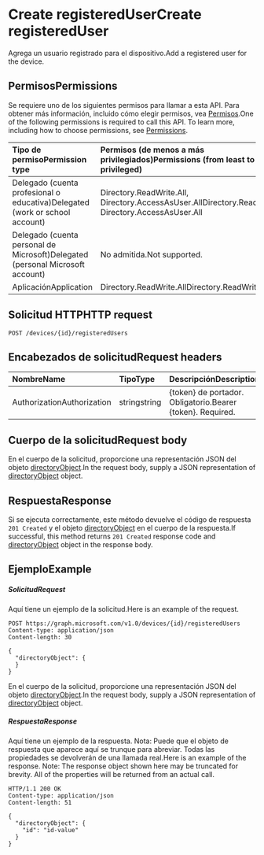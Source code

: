 # <a name="create-registereduser"></a><span data-ttu-id="33147-101">Create registeredUser</span><span class="sxs-lookup"><span data-stu-id="33147-101">Create registeredUser</span></span>

<span data-ttu-id="33147-102">Agrega un usuario registrado para el dispositivo.</span><span class="sxs-lookup"><span data-stu-id="33147-102">Add a registered user for the device.</span></span>

## <a name="permissions"></a><span data-ttu-id="33147-103">Permisos</span><span class="sxs-lookup"><span data-stu-id="33147-103">Permissions</span></span>
<span data-ttu-id="33147-p101">Se requiere uno de los siguientes permisos para llamar a esta API. Para obtener más información, incluido cómo elegir permisos, vea [Permisos](../../../concepts/permissions_reference.md).</span><span class="sxs-lookup"><span data-stu-id="33147-p101">One of the following permissions is required to call this API. To learn more, including how to choose permissions, see [Permissions](../../../concepts/permissions_reference.md).</span></span>


|<span data-ttu-id="33147-106">Tipo de permiso</span><span class="sxs-lookup"><span data-stu-id="33147-106">Permission type</span></span>      | <span data-ttu-id="33147-107">Permisos (de menos a más privilegiados)</span><span class="sxs-lookup"><span data-stu-id="33147-107">Permissions (from least to most privileged)</span></span>              |
|:--------------------|:---------------------------------------------------------|
|<span data-ttu-id="33147-108">Delegado (cuenta profesional o educativa)</span><span class="sxs-lookup"><span data-stu-id="33147-108">Delegated (work or school account)</span></span> | <span data-ttu-id="33147-109">Directory.ReadWrite.All, Directory.AccessAsUser.All</span><span class="sxs-lookup"><span data-stu-id="33147-109">Directory.ReadWrite.All, Directory.AccessAsUser.All</span></span>    |
|<span data-ttu-id="33147-110">Delegado (cuenta personal de Microsoft)</span><span class="sxs-lookup"><span data-stu-id="33147-110">Delegated (personal Microsoft account)</span></span> | <span data-ttu-id="33147-111">No admitida.</span><span class="sxs-lookup"><span data-stu-id="33147-111">Not supported.</span></span>    |
|<span data-ttu-id="33147-112">Aplicación</span><span class="sxs-lookup"><span data-stu-id="33147-112">Application</span></span> | <span data-ttu-id="33147-113">Directory.ReadWrite.All</span><span class="sxs-lookup"><span data-stu-id="33147-113">Directory.ReadWrite.All</span></span> |

## <a name="http-request"></a><span data-ttu-id="33147-114">Solicitud HTTP</span><span class="sxs-lookup"><span data-stu-id="33147-114">HTTP request</span></span>
<!-- { "blockType": "ignored" } -->
```http
POST /devices/{id}/registeredUsers

```
## <a name="request-headers"></a><span data-ttu-id="33147-115">Encabezados de solicitud</span><span class="sxs-lookup"><span data-stu-id="33147-115">Request headers</span></span>
| <span data-ttu-id="33147-116">Nombre</span><span class="sxs-lookup"><span data-stu-id="33147-116">Name</span></span>       | <span data-ttu-id="33147-117">Tipo</span><span class="sxs-lookup"><span data-stu-id="33147-117">Type</span></span> | <span data-ttu-id="33147-118">Descripción</span><span class="sxs-lookup"><span data-stu-id="33147-118">Description</span></span>|
|:---------------|:--------|:----------|
| <span data-ttu-id="33147-119">Authorization</span><span class="sxs-lookup"><span data-stu-id="33147-119">Authorization</span></span>  | <span data-ttu-id="33147-120">string</span><span class="sxs-lookup"><span data-stu-id="33147-120">string</span></span>  | <span data-ttu-id="33147-p102">{token} de portador. Obligatorio.</span><span class="sxs-lookup"><span data-stu-id="33147-p102">Bearer {token}. Required.</span></span> |

## <a name="request-body"></a><span data-ttu-id="33147-123">Cuerpo de la solicitud</span><span class="sxs-lookup"><span data-stu-id="33147-123">Request body</span></span>
<span data-ttu-id="33147-124">En el cuerpo de la solicitud, proporcione una representación JSON del objeto [directoryObject](../resources/directoryobject.md).</span><span class="sxs-lookup"><span data-stu-id="33147-124">In the request body, supply a JSON representation of [directoryObject](../resources/directoryobject.md) object.</span></span>

## <a name="response"></a><span data-ttu-id="33147-125">Respuesta</span><span class="sxs-lookup"><span data-stu-id="33147-125">Response</span></span>

<span data-ttu-id="33147-126">Si se ejecuta correctamente, este método devuelve el código de respuesta `201 Created` y el objeto [directoryObject](../resources/directoryobject.md) en el cuerpo de la respuesta.</span><span class="sxs-lookup"><span data-stu-id="33147-126">If successful, this method returns `201 Created` response code and [directoryObject](../resources/directoryobject.md) object in the response body.</span></span>

## <a name="example"></a><span data-ttu-id="33147-127">Ejemplo</span><span class="sxs-lookup"><span data-stu-id="33147-127">Example</span></span>
##### <a name="request"></a><span data-ttu-id="33147-128">Solicitud</span><span class="sxs-lookup"><span data-stu-id="33147-128">Request</span></span>
<span data-ttu-id="33147-129">Aquí tiene un ejemplo de la solicitud.</span><span class="sxs-lookup"><span data-stu-id="33147-129">Here is an example of the request.</span></span>
<!-- {
  "blockType": "request",
  "name": "create_directoryobject_from_device"
}-->
```http
POST https://graph.microsoft.com/v1.0/devices/{id}/registeredUsers
Content-type: application/json
Content-length: 30

{
  "directoryObject": {
  }
}
```
<span data-ttu-id="33147-130">En el cuerpo de la solicitud, proporcione una representación JSON del objeto [directoryObject](../resources/directoryobject.md).</span><span class="sxs-lookup"><span data-stu-id="33147-130">In the request body, supply a JSON representation of [directoryObject](../resources/directoryobject.md) object.</span></span>
##### <a name="response"></a><span data-ttu-id="33147-131">Respuesta</span><span class="sxs-lookup"><span data-stu-id="33147-131">Response</span></span>
<span data-ttu-id="33147-p103">Aquí tiene un ejemplo de la respuesta. Nota: Puede que el objeto de respuesta que aparece aquí se trunque para abreviar. Todas las propiedades se devolverán de una llamada real.</span><span class="sxs-lookup"><span data-stu-id="33147-p103">Here is an example of the response. Note: The response object shown here may be truncated for brevity. All of the properties will be returned from an actual call.</span></span>
<!-- {
  "blockType": "response",
  "truncated": true,
  "@odata.type": "microsoft.graph.directoryObject"
} -->
```http
HTTP/1.1 200 OK
Content-type: application/json
Content-length: 51

{
  "directoryObject": {
    "id": "id-value"
  }
}
```

<!-- uuid: 8fcb5dbc-d5aa-4681-8e31-b001d5168d79
2015-10-25 14:57:30 UTC -->
<!-- {
  "type": "#page.annotation",
  "description": "Create registeredUser",
  "keywords": "",
  "section": "documentation",
  "tocPath": ""
}-->